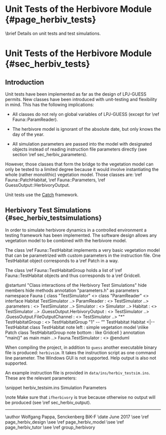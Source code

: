 Unit Tests of the Herbivore Module {#page_herbiv_tests}
==================================
<!-- For doxygen, this is the *page* header -->
\brief Details on unit tests and test simulations.

Unit Tests of the Herbivore Module {#sec_herbiv_tests}
==================================
<!-- For doxygen, this is the *section* header -->


Introduction
------------

Unit tests have been implemented as far as the design of LPJ-GUESS permits.
New classes have been introduced with unit-testing and flexibility in mind.
This has the following implications:

- All classes do not rely on global variables of LPJ-GUESS
(except for \ref Fauna::ParamReader).

- The herbivore model is ignorant of the absolute date, but only knows the 
day of the year.

- All simulation parameters are passed into the model with designated objects
instead of reading instruction file parameters directly
(see section \ref sec_herbiv_parameters).

However, those classes that form the bridge to the vegetation 
model can only be tested to a limited degree because it would
involve instantiating the whole (rather monolithic) vegetation 
model.
Those classes are:
\ref Fauna::PatchHabitat,
\ref Fauna::Parameters,
\ref GuessOutput::HerbivoryOutput.

Unit tests use the [Catch](https://github.com/philsquared/Catch)
framework.






Herbivory Test Simulations {#sec_herbiv_testsimulations}
--------------------------

In order to simulate herbivore dynamics in a controlled environment
a testing framework has been implemented.
The software design allows any vegetation model to be combined
with the herbivore model.

The class \ref Fauna::TestHabitat implements a very basic vegetation
model that can be parametrized with custom parameters in the
instruction file.
One TestHabitat object corresponds to a \ref Patch in a way.

The class \ref Fauna::TestHabitatGroup holds a list of 
\ref Fauna::TestHabitat objects and thus corresponds to a 
\ref Gridcell.

@startuml "Class interactions of the Herbivory Test Simulations"
hide members
hide methods 
annotation "parameters.h" as parameters 
namespace Fauna {
	class "TestSimulator" <<singleton>>
	class "ParamReader"   <<singleton>>
	interface Habitat 
	TestSimulator ..> ParamReader                    : <<use>>
	TestSimulator ..> .parameters                    : <<use>>
	TestSimulator ..> Simulator                      : <<create>>
	Simulator     ..> Habitat                        : <<call>>
	TestSimulator ..> .GuessOutput.HerbivoryOutput   : <<create>>
	TestSimulator ..> .GuessOutput.FileOutputChannel : <<create>>
	TestSimulator ..> "*" TestHabitatGroup           : <<create>>
	TestHabitatGroup "1" *-- "*" TestHabitat
	Habitat <|-- TestHabitat 
	class TestHabitat
	note left : simple vegetation model \nlike Patch
	class TestHabitatGroup
	note bottom : like Gridcell
}
annotation "main()" as main
main ..> Fauna.TestSimulator : <<call>>
@enduml

When compiling the project, in addition to `guess` another 
executable binary file is produced: `herbivsim`.
It takes the instruction script as one command line parameter.
The Windows GUI is not supported. Help output is also not supported.

An example instruction file is provided in 
`data/ins/herbiv_testsim.ins`.
These are the relevant parameters:

<!-- Alternatively to the snippet command, the dontinclude command -->
<!-- could be used. -->
\snippet herbiv_testsim.ins Simulation Parameters

\note Make sure that `ifherbivory` is true because otherwise
no output will be produced (see \ref sec_herbiv_output).

------------------------------------------------------------

\author Wolfgang Pappa, Senckenberg BiK-F
\date June 2017
\see \ref page_herbiv_design
\see \ref page_herbiv_model
\see \ref page_herbiv_tutor
\see \ref group_herbivory
